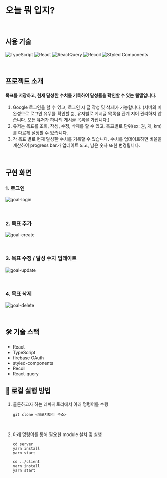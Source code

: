 # 오늘 뭐 입지?

<br />

## 사용 기술

![TypeScript](https://img.shields.io/badge/typescript-%23007ACC.svg?style=for-the-badge&logo=typescript&logoColor=white)
![React](https://img.shields.io/badge/React-%2320232a.svg?style=for-the-badge&logo=React&logoColor=2361DAFB)
![ReactQuery](https://img.shields.io/badge/React--Query-%23FF4154.svg?style=for-the-badge&logo=ReactQuery&logoColor=white)
![Recoil](https://img.shields.io/badge/Recoil-%233578E5.svg?style=for-the-badge&logo=Recoil&logoColor=white)
![Styled Components](https://img.shields.io/badge/styled--components-DB7093?style=for-the-badge&logo=styled-components&logoColor=white)

<br />

## 프로젝트 소개

#### 목표를 저장하고, 현재 달성한 수치를 기록하여 달성률을 확인할 수 있는 웹앱입니다.

1. Google 로그인을 할 수 있고, 로그인 시 글 작성 및 삭제가 가능합니다. (서버의 미완성으로 로그인 유무를 확인할 뿐, 유저별로 게시글 목록을 관계 지어 관리하지 않습니다. 모든 유저가 하나의 게시글 목록을 가집니다.)
2. 유저는 목표를 조회, 작성, 수정, 삭제를 할 수 있고, 목표별로 단위(ex: 권, 개, km)를 다르게 설정할 수 있습니다.
3. 각 목표 별로 현재 달성한 수치를 기록할 수 있습니다. 수치를 업데이트하면 비율을 계산하여 progress bar가 업데이트 되고, 남은 숫자 또한 변경됩니다.

<br />

## 구현 화면

### 1. 로그인

![goal-login](https://user-images.githubusercontent.com/98656282/215397245-a3df1d08-3608-481d-a190-98da033c927b.gif)

<br>

### 2. 목표 추가

![goal-create](https://user-images.githubusercontent.com/98656282/215397304-de8e13a1-ef41-4d4e-977e-d6c2a4fe05c5.gif)

<br>

### 3. 목표 수정 / 달성 수치 업데이트

![goal-update](https://user-images.githubusercontent.com/98656282/215397424-4f55f0da-b8bd-4a96-ab7a-23193043a88a.gif)

<br>

### 4. 목표 삭제

![goal-delete](https://user-images.githubusercontent.com/98656282/215397508-216bbc82-f6e1-4c8b-b950-38545d6cd07f.gif)

<br />

## :hammer_and_wrench: 기술 스택

- React
- TypeScript
- firebase OAuth
- styled-components
- Recoil
- React-query

## :runner: 로컬 실행 방법

1. 클론하고자 하는 레파지토리에서 아래 명령어를 수행

   ```
   git clone <레포지토리 주소>
   ```

<br>

2. 아래 명령어를 통해 필요한 module 설치 및 실행

   ```
   cd server
   yarn install
   yarn start

   cd ../client
   yarn install
   yarn start
   ```
